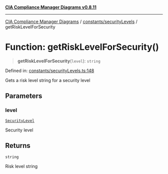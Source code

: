 [**CIA Compliance Manager Diagrams v0.8.11**](../../../README.md)

***

[CIA Compliance Manager Diagrams](../../../modules.md) / [constants/securityLevels](../README.md) / getRiskLevelForSecurity

# Function: getRiskLevelForSecurity()

> **getRiskLevelForSecurity**(`level`): `string`

Defined in: [constants/securityLevels.ts:148](https://github.com/Hack23/cia-compliance-manager/blob/d6eede30e4f01622fe18187e98b207e9a06a781f/src/constants/securityLevels.ts#L148)

Gets a risk level string for a security level

## Parameters

### level

[`SecurityLevel`](../../../types/cia/type-aliases/SecurityLevel.md)

Security level

## Returns

`string`

Risk level string
